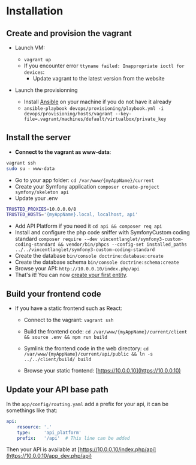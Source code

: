 # Installation

## Create and provision the vagrant

- Launch VM:

  - `vagrant up`
  - If you encounter error `ttyname failed: Inappropriate ioctl for devices`:
    - Update vagrant to the latest version from the website

- Launch the provisionning
  - Install [Ansible](http://docs.ansible.com/ansible/latest/intro_installation.html#installation) on your machine if you do not have it already
  - `ansible-playbook devops/provisioning/playbook.yml -i devops/provisioning/hosts/vagrant --key-file=.vagrant/machines/default/virtualbox/private_key`

## Install the server

- **Connect to the vagrant as www-data**:

```bash
vagrant ssh
sudo su - www-data
```

- Go to your app folder: `cd /var/www/{myAppName}/current`
- Create your Symfony application `composer create-project symfony/skeleton api`
- Update your .env

```bash
TRUSTED_PROXIES=10.0.0.0/8
TRUSTED_HOSTS='{myAppName}.local, localhost, api'
  ```

- Add API Platform if you need it `cd api && composer req api`
- Install and configure the php code sniffer with SymfonyCustom coding standard `composer require --dev vincentlanglet/symfony3-custom-coding-standard && vendor/bin/phpcs --config-set installed_paths ../../vincentlanglet/symfony3-custom-coding-standard`
- Create the database `bin/console doctrine:database:create`
- Create the database schema `bin/console doctrine:schema:create`
- Browse your API: `http://10.0.0.10/index.php/api`
- That's it! You can now [create your first entity](https://api-platform.com/docs/distribution#bringing-your-own-model).

## Build your frontend code

- If you have a static frontend such as React:

  - Connect to the vagrant: `vagrant ssh`

  - Build the frontend code: `cd /var/www/{myAppName}/current/client && source .env && npm run build`

  - Symlink the frontend code in the web directory: `cd /var/www/{myAppName}/current/api/public && ln -s ../../client/build/ build`

  - Browse your static frontend: [https://10.0.0.10](https://10.0.0.10)

## Update your API base path

In the `app/config/routing.yaml` add a prefix for your api, it can be somethings like that:

```yaml
api:
    resource: '.'
    type:     'api_platform'
    prefix:   '/api'  # This line can be added
```

Then your API is available at [https://10.0.0.10/index.php/api](https://10.0.0.10/app_dev.php/api)
